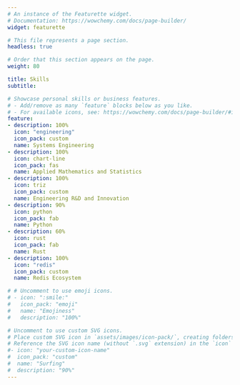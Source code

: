 ```yaml
---
# An instance of the Featurette widget.
# Documentation: https://wowchemy.com/docs/page-builder/
widget: featurette

# This file represents a page section.
headless: true

# Order that this section appears on the page.
weight: 80

title: Skills
subtitle:

# Showcase personal skills or business features.
# - Add/remove as many `feature` blocks below as you like.
# - For available icons, see: https://wowchemy.com/docs/page-builder/#icons
feature:
- description: 100% 
  icon: "engineering"
  icon_pack: custom
  name: Systems Engineering
- description: 100%
  icon: chart-line
  icon_pack: fas
  name: Applied Mathematics and Statistics
- description: 100%
  icon: triz
  icon_pack: custom
  name: Engineering R&D and Innovation
- description: 90%
  icon: python
  icon_pack: fab
  name: Python
- description: 60%
  icon: rust
  icon_pack: fab
  name: Rust
- description: 100% 
  icon: "redis"
  icon_pack: custom
  name: Redis Ecosystem

# # Uncomment to use emoji icons.
# - icon: ":smile:"
#   icon_pack: "emoji"
#   name: "Emojiness"
#   description: "100%"  

# Uncomment to use custom SVG icons.
# Place custom SVG icon in `assets/images/icon-pack/`, creating folders if necessary.
# Reference the SVG icon name (without `.svg` extension) in the `icon` field.
#- icon: "your-custom-icon-name"
#  icon_pack: "custom"
#  name: "Surfing"
#  description: "90%"
---
```


